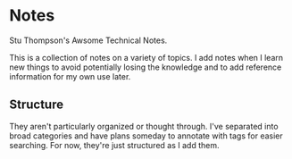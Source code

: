 # Notes

Stu Thompson's Awsome Technical Notes.

This is a collection of notes on a variety of topics. I add notes when I learn
new things to avoid potentially losing the knowledge and to add reference
information for my own use later.

## Structure

They aren't particularly organized or thought through. I've separated into
broad categories and have plans someday to annotate with tags for easier
searching. For now, they're just structured as I add them.

